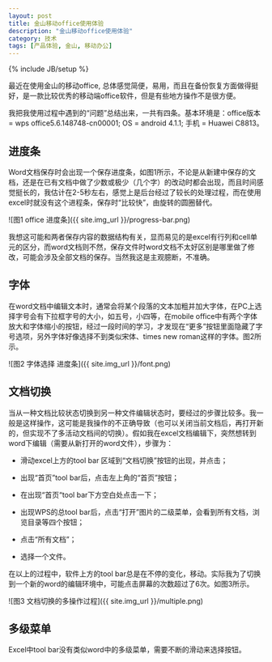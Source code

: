 ```yaml
---
layout: post
title: 金山移动office使用体验
description: "金山移动office使用体验"
category: 技术
tags: [产品体验, 金山, 移动办公]
---
```

{% include JB/setup %}

最近在使用金山的移动office, 总体感觉简便，易用，而且在备份恢复方面做得挺好，是一款比较优秀的移动端office软件，但是有些地方操作不是很方便。

我把我使用过程中遇到的“问题”总结出来，一共有四条。基本环境是：office版本 = wps office5.6.148748-cn00001; OS = android 4.1.1; 手机 = Huawei C8813。

## 进度条

Word文档保存时会出现一个保存进度条，如图1所示，不论是从新建中保存的文档，还是在已有文档中做了少数或极少（几个字）的改动时都会出现，而且时间感觉挺长的，我估计在2-5秒左右，感觉上是后台经过了较长的处理过程，而在使用excel时就没有这个进程条，保存时“比较快”，由旋转的圆圈替代。

![图1 office 进度条]({{ site.img_url }}/progress-bar.png)

我想这可能和两者保存内容的数据结构有关，显而易见的是excel有行列和cell单元的区分，而word文档则不然，保存文件时word文档不太好区别是哪里做了修改，可能会涉及全部文档的保存。当然我这是主观臆断，不准确。

## 字体

在word文档中编辑文本时，通常会将某个段落的文本加粗并加大字体，在PC上选择字号会有下拉框字号的大小，如五号，小四等，在mobile office中有两个字体放大和字体缩小的按钮，经过一段时间的学习，才发现在“更多”按钮里面隐藏了字号选项，另外字体好像选择不到类似宋体、times new roman这样的字体。图2所示。

![图2 字体选择 进度条]({{ site.img_url }}/font.png)

## 文档切换

当从一种文档比较状态切换到另一种文件编辑状态时，要经过的步骤比较多。我一般是这样操作，这可能是我操作的不正确导致（也可以关闭当前文档后，再打开新的，但实现不了多活动文档间的切换）。假如我在excel文档编辑下，突然想转到word下编辑（需要从新打开的word文件），步骤为：

+ 滑动excel上方的tool bar 区域到“文档切换”按钮的出现，并点击；

+ 出现“首页”tool bar后，点击左上角的“首页”按钮；

+ 在出现“首页“tool bar下方空白处点击一下；

+ 出现WPS的总tool bar后，点击“打开”图片的二级菜单，会看到所有文档，浏览目录等四个按钮；

+ 点击“所有文档”；

+ 选择一个文件。

在以上的过程中，软件上方的tool bar总是在不停的变化，移动。实际我为了切换到一个新的word的编辑环境中，可能点击屏幕的次数超过了6次。如图3所示。

![图3 文档切换的多操作过程]({{ site.img_url }}/multiple.png)

## 多级菜单

Excel中tool bar没有类似word中的多级菜单，需要不断的滑动来选择按钮。




